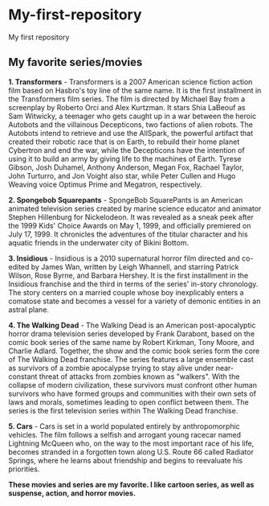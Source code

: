 # My-first-repository
My first repository
## **My favorite series/movies**
**1. Transformers** - Transformers is a 2007 American science fiction action film based on Hasbro's toy line of the same name. It is the first installment in the Transformers film series. The film is directed by Michael Bay from a screenplay by Roberto Orci and Alex Kurtzman. It stars Shia LaBeouf as Sam Witwicky, a teenager who gets caught up in a war between the heroic Autobots and the villainous Decepticons, two factions of alien robots. The Autobots intend to retrieve and use the AllSpark, the powerful artifact that created their robotic race that is on Earth, to rebuild their home planet Cybertron and end the war, while the Decepticons have the intention of using it to build an army by giving life to the machines of Earth. Tyrese Gibson, Josh Duhamel, Anthony Anderson, Megan Fox, Rachael Taylor, John Turturro, and Jon Voight also star, while Peter Cullen and Hugo Weaving voice Optimus Prime and Megatron, respectively.

**2. Spongebob Squarepants** - SpongeBob SquarePants is an American animated television series created by marine science educator and animator Stephen Hillenburg for Nickelodeon. It was revealed as a sneak peek after the 1999 Kids' Choice Awards on May 1, 1999, and officially premiered on July 17, 1999. It chronicles the adventures of the titular character and his aquatic friends in the underwater city of Bikini Bottom.

**3. Insidious** - Insidious is a 2010 supernatural horror film directed and co-edited by James Wan, written by Leigh Whannell, and starring Patrick Wilson, Rose Byrne, and Barbara Hershey. It is the first installment in the Insidious franchise and the third in terms of the series' in-story chronology. The story centers on a married couple whose boy inexplicably enters a comatose state and becomes a vessel for a variety of demonic entities in an astral plane.

**4. The Walking Dead** - The Walking Dead is an American post-apocalyptic horror drama television series developed by Frank Darabont, based on the comic book series of the same name by Robert Kirkman, Tony Moore, and Charlie Adlard. Together, the show and the comic book series form the core of The Walking Dead franchise. The series features a large ensemble cast as survivors of a zombie apocalypse trying to stay alive under near-constant threat of attacks from zombies known as "walkers". With the collapse of modern civilization, these survivors must confront other human survivors who have formed groups and communities with their own sets of laws and morals, sometimes leading to open conflict between them. The series is the first television series within The Walking Dead franchise.

**5. Cars** - Cars is set in a world populated entirely by anthropomorphic vehicles. The film follows a selfish and arrogant young racecar named Lightning McQueen who, on the way to the most important race of his life, becomes stranded in a forgotten town along U.S. Route 66 called Radiator Springs, where he learns about friendship and begins to reevaluate his priorities.

**These movies and series are my favorite. I like cartoon series, as well as suspense, action, and horror movies.**
